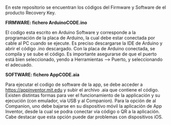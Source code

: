 En este repositorio se encuentran los códigos del Firmware y Software de el producto Recovery Key.

<b> FIRMWARE: fichero ArduinoCODE.ino</b>

El codigo esta escrito en Arduino Software y corresponde a la programación de la placa de Arduino, la cual debe estar conectada por cable al PC cuando se ejecute.
Es preciso descargarse la IDE de Arduino y abrir el código .ino descargado. Con la placa de Arduino conectada, se compila y se sube el código.
Es importante asegurarse de que el puerto está bien seleccionado, yendo a Herramientas --> Puerto, y seleccionando el adecuado.

<b> SOFTWARE: fichero AppCODE.aia</b>

Para ejecutar el codigo de software de la app, se debe acceder a https://appinventor.mit.edu y subir el archivo .aia que contiene el código. 
Existen distintas formas para ver el funcionamiento de la applicación y su ejecución (con emulador, via USB y al Companion). 
Para la opción de al Companion, uno debe bajarse en su dispositivo móvil la aplicación de App Inventor, desde la cual se podra conectar via código o QR a la aplicación.
Cabe destacar que esta opción puede dar problemas con dispositivos iOS.
